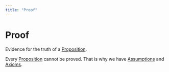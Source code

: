 ```yaml
---
title: "Proof"
---
```

# Proof
Evidence for the truth of a [Proposition](Proposition.md).

Every [Proposition](Proposition.md) cannot be proved. That is why we have [Assumptions](Assumptions.md) and [Axioms](Axioms.md).